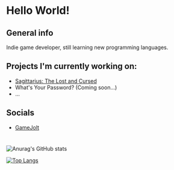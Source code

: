# Hello World!

## General info
Indie game developer, still learning new programming languages.

## Projects I'm currently working on:
* [Sagittarius: The Lost and Cursed](https://jackpie.gamejolt.io/sagittarius)
* What's Your Password? (Coming soon...)
* ...

## Socials
* [GameJolt](gamejolt.com/@Jackpie)

#
![Anurag's GitHub stats](https://github-readme-stats.vercel.app/api?username=j4ckpie&theme=dark&show_icons=true&rank_icon=github&include_all_commits=true)

[![Top Langs](https://github-readme-stats.vercel.app/api/top-langs/?username=j4ckpie&theme=dark&layout=donut)](https://github.com/anuraghazra/github-readme-stats)

<!---
j4ckpie/j4ckpie is a ✨ special ✨ repository because its `README.md` (this file) appears on your GitHub profile.
You can click the Preview link to take a look at your changes.
--->
